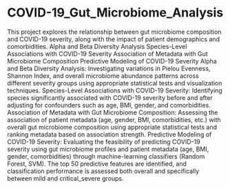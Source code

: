 # COVID-19_Gut_Microbiome_Analysis
This project explores the relationship between gut microbiome composition and COVID-19 severity, along with the impact of patient demographics and comorbidities. Alpha and Beta Diversity Analysis Species-Level Associations with COVID-19 Severity Association of Metadata with Gut Microbiome Composition Predictive Modeling of COVID-19 Severity
Alpha and Beta Diversity Analysis: Investigating variations in Pielou Evenness, Shannon Index, and overall microbiome abundance patterns across different severity groups using appropriate statistical tests and visualization techniques.
Species-Level Associations with COVID-19 Severity: Identifying species significantly associated with COVID-19 severity before and after adjusting for confounders such as age, BMI, gender, and comorbidities.
Association of Metadata with Gut Microbiome Composition: Assessing the association of patient metadata (age, gender, BMI, comorbidities, etc.) with overall gut microbiome composition using appropriate statistical tests and ranking metadata based on association strength.
Predictive Modeling of COVID-19 Severity: Evaluating the feasibility of predicting COVID-19 severity using gut microbiome profiles and patient metadata (age, BMI, gender, comorbidities) through machine-learning classifiers (Random Forest, SVM). The top 50 predictive features are identified, and classification performance is assessed both overall and specifically between mild and critical_severe groups.

